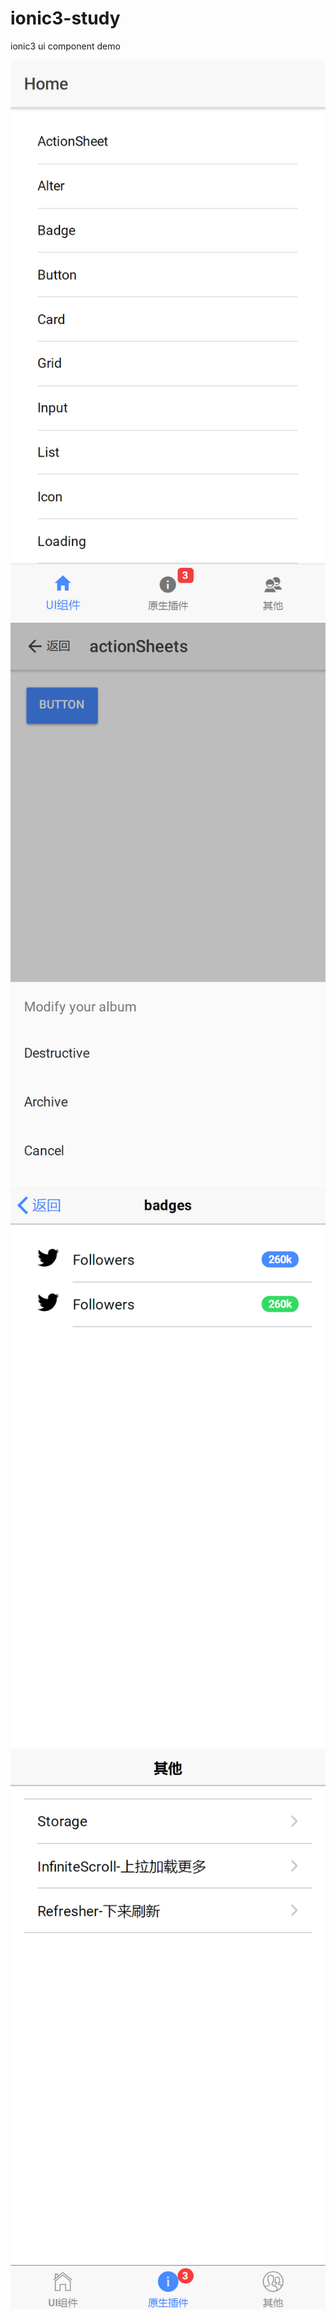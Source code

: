 # ionic3-study
ionic3 ui component demo

![样例1](https://github.com/jujunjun/ionic3-study/blob/master/src/assets/screenshot/Ionic%20App.png)
![样例1](https://github.com/jujunjun/ionic3-study/blob/master/src/assets/screenshot/Ionic%20App2.png)
![样例1](https://github.com/jujunjun/ionic3-study/blob/master/src/assets/screenshot/Ionic%20App3.png)
![样例1](https://github.com/jujunjun/ionic3-study/blob/master/src/assets/screenshot/Ionic%20App4.png)
